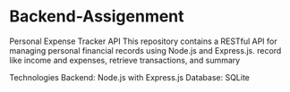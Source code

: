 ﻿# Backend-Assigenment
 Personal Expense Tracker API
This repository contains a RESTful API for managing personal financial records using Node.js and Express.js. 
 record like income and expenses, retrieve transactions, and summary

Technologies
Backend: Node.js with Express.js
Database: SQLite
